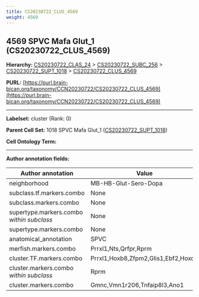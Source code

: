 ```yaml
---
title: CS20230722_CLUS_4569
weight: 4569
---
```

## 4569 SPVC Mafa Glut_1 (CS20230722_CLUS_4569)
<b>Hierarchy: </b>
[CS20230722_CLAS_24](../CS20230722_CLAS_24) >
[CS20230722_SUBC_256](../CS20230722_SUBC_256) >
[CS20230722_SUPT_1018](../CS20230722_SUPT_1018) >
[CS20230722_CLUS_4569](../CS20230722_CLUS_4569)

**PURL:** [https://purl.brain-bican.org/taxonomy/CCN20230722/CS20230722_CLUS_4569](https://purl.brain-bican.org/taxonomy/CCN20230722/CS20230722_CLUS_4569)

---


**Labelset:** cluster (Rank: 0)

**Parent Cell Set:** 1018 SPVC Mafa Glut_1 ([CS20230722_SUPT_1018](../CS20230722_SUPT_1018))



**Cell Ontology Term:** 

[MARKER GENES.]: #


---

[TRANSFERRED ANNOTATIONS.]: #


[AUTHOR ANNOTATION FIELDS.]: #


**Author annotation fields:**

| Author annotation | Value |
|-------------------|-------|
|neighborhood|MB-HB-Glut-Sero-Dopa|
|subclass.tf.markers.combo|None|
|subclass.markers.combo|None|
|supertype.markers.combo _within subclass_|None|
|supertype.markers.combo|None|
|anatomical_annotation|SPVC|
|merfish.markers.combo|Prrxl1,Nts,Qrfpr,Rprm|
|cluster.TF.markers.combo|Prrxl1,Hoxb8,Zfpm2,Glis1,Ebf2,Hoxd3|
|cluster.markers.combo _within subclass_|Rprm|
|cluster.markers.combo|Gmnc,Vmn1r206,Tnfaip8l3,Ano1|
